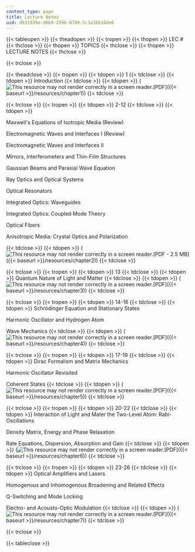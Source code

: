 ```yaml
---
content_type: page
title: Lecture Notes
uid: d631939e-d6b9-259b-8709-5c1a36b10de6
---
```


{{< tableopen >}}
{{< theadopen >}}
{{< tropen >}}
{{< thopen >}}
LEC #
{{< thclose >}}
{{< thopen >}}
TOPICS
{{< thclose >}}
{{< thopen >}}
LECTURE NOTES
{{< thclose >}}

{{< trclose >}}

{{< theadclose >}}
{{< tropen >}}
{{< tdopen >}}
1
{{< tdclose >}}
{{< tdopen >}}
Introduction
{{< tdclose >}}
{{< tdopen >}}
(![This resource may not render correctly in a screen reader.](/images/inacessible.gif)[PDF]({{< baseurl >}}/resources/chapter1))
{{< tdclose >}}

{{< trclose >}}
{{< tropen >}}
{{< tdopen >}}
2-12
{{< tdclose >}}
{{< tdopen >}}


Maxwell's Equations of Isotropic Media (Review)  
  
Electromagnetic Waves and Interfaces I (Review)  
  
Electromagnetic Waves and Interfaces II  
  
Mirrors, Interferometers and Thin-Film Structures  
  
Gaussian Beams and Paraxial Wave Equation  
  
Ray Optics and Optical Systems  
  
Optical Resonators  
  
Integrated Optics: Waveguides  
  
Integrated Optics: Coupled Mode Theory  
  
Optical Fibers  
  
Anisotropic Media: Crystal Optics and Polarization


{{< tdclose >}}
{{< tdopen >}}
(![This resource may not render correctly in a screen reader.](/images/inacessible.gif)[PDF - 2.5 MB]({{< baseurl >}}/resources/chapter2))
{{< tdclose >}}

{{< trclose >}}
{{< tropen >}}
{{< tdopen >}}
13
{{< tdclose >}}
{{< tdopen >}}
Quantum Nature of Light and Matter
{{< tdclose >}}
{{< tdopen >}}
(![This resource may not render correctly in a screen reader.](/images/inacessible.gif)[PDF]({{< baseurl >}}/resources/chapter3))
{{< tdclose >}}

{{< trclose >}}
{{< tropen >}}
{{< tdopen >}}
14-16
{{< tdclose >}}
{{< tdopen >}}
Schrödinger Equation and Stationary States  
  
Harmonic Oscillator and Hydrogen Atom  
  
Wave Mechanics
{{< tdclose >}}
{{< tdopen >}}
(![This resource may not render correctly in a screen reader.](/images/inacessible.gif)[PDF]({{< baseurl >}}/resources/chapter4))
{{< tdclose >}}

{{< trclose >}}
{{< tropen >}}
{{< tdopen >}}
17-19
{{< tdclose >}}
{{< tdopen >}}
Dirac Formalism and Matrix Mechanics  
  
Harmonic Oscillator Revisited  
  
Coherent States
{{< tdclose >}}
{{< tdopen >}}
(![This resource may not render correctly in a screen reader.](/images/inacessible.gif)[PDF]({{< baseurl >}}/resources/chapter5))
{{< tdclose >}}

{{< trclose >}}
{{< tropen >}}
{{< tdopen >}}
20-22
{{< tdclose >}}
{{< tdopen >}}
Interaction of Light and Mater the Two-Level Atom: Rabi-Oscillations  
  
Density Matrix, Energy and Phase Relaxation  
  
Rate Equations, Dispersion, Absorption and Gain
{{< tdclose >}}
{{< tdopen >}}
(![This resource may not render correctly in a screen reader.](/images/inacessible.gif)[PDF]({{< baseurl >}}/resources/chapter6))
{{< tdclose >}}

{{< trclose >}}
{{< tropen >}}
{{< tdopen >}}
23-26
{{< tdclose >}}
{{< tdopen >}}
Optical Amplifiers and Lasers  
  
Homogenous and Inhomogenous Broadening and Related Effects  
  
Q-Switching and Mode Locking  
  
Electro- and Acousto-Optic Modulation
{{< tdclose >}}
{{< tdopen >}}
(![This resource may not render correctly in a screen reader.](/images/inacessible.gif)[PDF]({{< baseurl >}}/resources/chapter7))
{{< tdclose >}}

{{< trclose >}}

{{< tableclose >}}